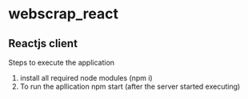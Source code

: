 # webscrap_react
 
Reactjs client
--------------

Steps to execute the application
1. install all required node modules (npm i)
2. To run the apllication npm start (after the server started executing)

